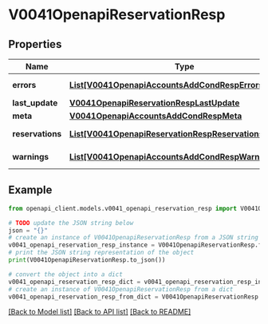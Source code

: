 # V0041OpenapiReservationResp


## Properties

Name | Type | Description | Notes
------------ | ------------- | ------------- | -------------
**errors** | [**List[V0041OpenapiAccountsAddCondRespErrorsInner]**](V0041OpenapiAccountsAddCondRespErrorsInner.md) | Query errors | [optional] 
**last_update** | [**V0041OpenapiReservationRespLastUpdate**](V0041OpenapiReservationRespLastUpdate.md) |  | 
**meta** | [**V0041OpenapiAccountsAddCondRespMeta**](V0041OpenapiAccountsAddCondRespMeta.md) |  | [optional] 
**reservations** | [**List[V0041OpenapiReservationRespReservationsInner]**](V0041OpenapiReservationRespReservationsInner.md) | List of reservations | 
**warnings** | [**List[V0041OpenapiAccountsAddCondRespWarningsInner]**](V0041OpenapiAccountsAddCondRespWarningsInner.md) | Query warnings | [optional] 

## Example

```python
from openapi_client.models.v0041_openapi_reservation_resp import V0041OpenapiReservationResp

# TODO update the JSON string below
json = "{}"
# create an instance of V0041OpenapiReservationResp from a JSON string
v0041_openapi_reservation_resp_instance = V0041OpenapiReservationResp.from_json(json)
# print the JSON string representation of the object
print(V0041OpenapiReservationResp.to_json())

# convert the object into a dict
v0041_openapi_reservation_resp_dict = v0041_openapi_reservation_resp_instance.to_dict()
# create an instance of V0041OpenapiReservationResp from a dict
v0041_openapi_reservation_resp_from_dict = V0041OpenapiReservationResp.from_dict(v0041_openapi_reservation_resp_dict)
```
[[Back to Model list]](../README.md#documentation-for-models) [[Back to API list]](../README.md#documentation-for-api-endpoints) [[Back to README]](../README.md)


